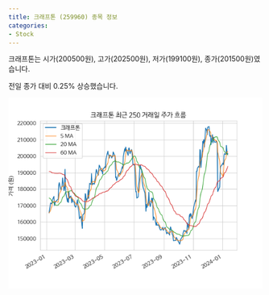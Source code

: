 ```yaml
---
title: 크래프톤 (259960) 종목 정보
categories:
- Stock
---
```


크래프톤는 시가(200500원), 고가(202500원), 저가(199100원), 종가(201500원)였습니다.

전일 종가 대비 0.25% 상승했습니다.

<!-- more -->

![259960](/assets/stock_images/259960.png)